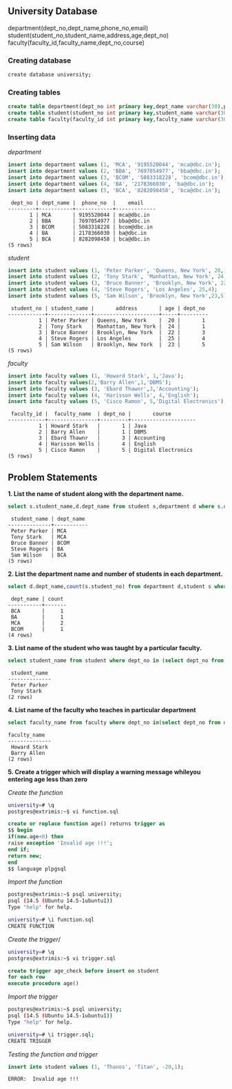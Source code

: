 
## University Database
department(dept_no,dept_name,phone_no,email)<br>
student(student_no,student_name,address,age,dept_no)<br>
faculty(faculty_id,faculty_name,dept_no,course)<br>

### Creating database
```bash
create database university;
```
### Creating tables
```sql
create table department(dept_no int primary key,dept_name varchar(30),phone_no varchar(20),email varchar(20));
create table student(student_no int primary key,student_name varchar(30),address text,age int,dept_no int,foreign key(dept_no) references department(dept_no));
create table faculty(faculty_id int primary key,faculty_name varchar(30),dept_no int,course varchar(20), foreign key(dept_no) references department(dept_no));
```
### Inserting data
*department*
```sql
insert into department values (1, 'MCA', '9195520044', 'mca@dbc.in');
insert into department values (2, 'BBA', '7697054977', 'bba@dbc.in');
insert into department values (3, 'BCOM', '5083318228', 'bcom@dbc.in');
insert into department values (4, 'BA', '2178366030', 'ba@dbc.in');
insert into department values (5, 'BCA', '8282098458', 'bca@dbc.in');
```

```
 dept_no | dept_name |  phone_no  |    email    
---------+-----------+------------+-------------
       1 | MCA       | 9195520044 | mca@dbc.in
       2 | BBA       | 7697054977 | bba@dbc.in
       3 | BCOM      | 5083318228 | bcom@dbc.in
       4 | BA        | 2178366030 | ba@dbc.in
       5 | BCA       | 8282098458 | bca@dbc.in
(5 rows)

```
*student*
```sql
insert into student values (1, 'Peter Parker', 'Queens, New York', 20,1);
insert into student values (2, 'Tony Stark', 'Manhattan, New York', 24,1);
insert into student values (3, 'Bruce Banner', 'Brooklyn, New York', 22,3);
insert into student values (4, 'Steve Rogers', 'Los Angeles', 25,4);
insert into student values (5, 'Sam Wilson', 'Brooklyn, New York',23,5);
```
```
 student_no | student_name |       address       | age | dept_no 
------------+--------------+---------------------+-----+---------
          1 | Peter Parker | Queens, New York    |  20 |       1
          2 | Tony Stark   | Manhattan, New York |  24 |       1
          3 | Bruce Banner | Brooklyn, New York  |  22 |       3
          4 | Steve Rogers | Los Angeles         |  25 |       4
          5 | Sam Wilson   | Brooklyn, New York  |  23 |       5
(5 rows)
```
*faculty*
```sql
insert into faculty values (1, 'Howard Stark', 1,'Java');
insert into faculty values(2,'Barry Allen',1,'DBMS');
insert into faculty values (3, 'Ebard Thawnr',3,'Accounting');
insert into faculty values (4, 'Harisson Wells', 4,'English');
insert into faculty values (5, 'Cisco Ramon', 5,'Digital Electronics');
```
```
 faculty_id |  faculty_name  | dept_no |       course        
------------+----------------+---------+---------------------
          1 | Howard Stark   |       1 | Java
          2 | Barry Allen    |       1 | DBMS
          3 | Ebard Thawnr   |       3 | Accounting
          4 | Harisson Wells |       4 | English
          5 | Cisco Ramon    |       5 | Digital Electronics
(5 rows)
```
## Problem Statements
**1. List the name of student along with the department name.**
```sql
select s.student_name,d.dept_name from student s,department d where s.dept_no=d.dept_no;
```
```
 student_name | dept_name 
--------------+-----------
 Peter Parker | MCA
 Tony Stark   | MCA
 Bruce Banner | BCOM
 Steve Rogers | BA
 Sam Wilson   | BCA
(5 rows)
```

**2. List the department name and number of students in each department.**
```sql
select d.dept_name,count(s.student_no) from department d,student s where s.dept_no=d.dept_no group by d.dept_no;
```
```
 dept_name | count 
-----------+-------
 BCA       |     1
 BA        |     1
 MCA       |     2
 BCOM      |     1
(4 rows)
```
**3. List name of the student who was taught by a particular faculty.**
```sql
select student_name from student where dept_no in (select dept_no from faculty where faculty_name='Barry Allen');
```
```
 student_name 
--------------
 Peter Parker
 Tony Stark
(2 rows)
```
**4. List name of the faculty who teaches in particular department**
```sql
select faculty_name from faculty where dept_no in(select dept_no from department where dept_name='MCA');
```
```
faculty_name 
--------------
 Howard Stark
 Barry Allen
(2 rows)
```
**5. Create a trigger which will display a warning message whileyou entering age less than zero**

*Create the function*
``` bash
university=# \q
postgres@extrimis:~$ vi function.sql
```
```sql
create or replace function age() returns trigger as
$$ begin
if(new.age<0) then
raise exception 'Invalid age !!!';
end if;
return new;
end
$$ language plpgsql
```
*Import the function*
```bash
postgres@extrimis:~$ psql university;
psql (14.5 (Ubuntu 14.5-1ubuntu1))
Type "help" for help.

university=# \i function.sql
CREATE FUNCTION
```
*Create the trigger*/
```bash
university=# \q
postgres@extrimis:~$ vi trigger.sql
```
```sql
create trigger age_check before insert on student
for each row 
execute procedure age()
```
*Import the trigger*
```bash
postgres@extrimis:~$ psql university;
psql (14.5 (Ubuntu 14.5-1ubuntu1))
Type "help" for help.

university=# \i trigger.sql;
CREATE TRIGGER
```
*Testing the function and trigger*
```sql
insert into student values (1, 'Thanos', 'Titan', -20,1);
```
```
ERROR:  Invalid age !!!
```
